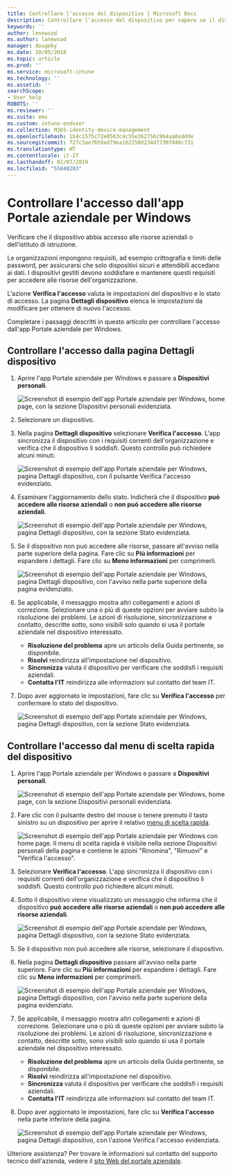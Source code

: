 ```yaml
---
title: Controllare l'accesso del dispositivo | Microsoft Docs
description: Controllare l'accesso del dispositivo per sapere se il dispositivo soddisfa i requisiti e riesce ad accedere alle risorse aziendali o dell'istituto di istruzione.
keywords: ''
author: lenewsad
ms.author: lanewsad
manager: dougeby
ms.date: 10/05/2018
ms.topic: article
ms.prod: ''
ms.service: microsoft-intune
ms.technology: ''
ms.assetid: ''
searchScope:
- User help
ROBOTS: ''
ms.reviewer: ''
ms.suite: ems
ms.custom: intune-enduser
ms.collection: M365-identity-device-management
ms.openlocfilehash: 1b4c1575c72e0563c4c55e262756c9b4aa0eddde
ms.sourcegitcommit: 727c3ae7659ad79ea162250d234d7730f840c731
ms.translationtype: HT
ms.contentlocale: it-IT
ms.lasthandoff: 02/07/2019
ms.locfileid: "55848203"
---
```

# <a name="check-access-from-company-portal-app-for-windows"></a>Controllare l'accesso dall'app Portale aziendale per Windows

Verificare che il dispositivo abbia accesso alle risorse aziendali o dell'istituto di istruzione. 

Le organizzazioni impongono requisiti, ad esempio crittografia e limiti delle password, per assicurarsi che solo dispositivi sicuri e attendibili accedano ai dati. I dispositivi gestiti devono soddisfare e mantenere questi requisiti per accedere alle risorse dell'organizzazione.

L'azione **Verifica l'accesso** valuta le impostazioni del dispositivo e lo stato di accesso. La pagina **Dettagli dispositivo** elenca le impostazioni da modificare per ottenere di nuovo l'accesso. 

Completare i passaggi descritti in questo articolo per controllare l'accesso dall'app Portale aziendale per Windows.  

## <a name="check-access-from-device-details-page"></a>Controllare l'accesso dalla pagina Dettagli dispositivo  
1. Aprire l'app Portale aziendale per Windows e passare a **Dispositivi personali**.  

    ![Screenshot di esempio dell'app Portale aziendale per Windows, home page, con la sezione Dispositivi personali evidenziata.](./media/1809_CheckAccess_Context_Select_Device.png)  
2. Selezionare un dispositivo.  
3. Nella pagina **Dettagli dispositivo** selezionare **Verifica l'accesso**. L'app sincronizza il dispositivo con i requisiti correnti dell'organizzazione e verifica che il dispositivo li soddisfi. Questo controllo può richiedere alcuni minuti.  

    ![Screenshot di esempio dell'app Portale aziendale per Windows, pagina Dettagli dispositivo, con il pulsante Verifica l'accesso evidenziato.](./media/1809_CheckAccess_Checking_Status.png) 

4. Esaminare l'aggiornamento dello stato. Indicherà che il dispositivo **può accedere alle risorse aziendali** o **non può accedere alle risorse aziendali**.  

   ![Screenshot di esempio dell'app Portale aziendale per Windows, pagina Dettagli dispositivo, con la sezione Stato evidenziata.](./media/1809_CheckAccess_Device_details_status1.png)  
   
5. Se il dispositivo non può accedere alle risorse, passare all'avviso nella parte superiore della pagina. Fare clic su **Più informazioni** per espandere i dettagli. Fare clic su **Meno informazioni** per comprimerli.  

    ![Screenshot di esempio dell'app Portale aziendale per Windows, pagina Dettagli dispositivo, con l'avviso nella parte superiore della pagina evidenziato.](./media/1809_CheckAccess_Device_details_alert1.png)  

6. Se applicabile, il messaggio mostra altri collegamenti e azioni di correzione. Selezionare una o più di queste opzioni per avviare subito la risoluzione dei problemi. Le azioni di risoluzione, sincronizzazione e contatto, descritte sotto, sono visibili solo quando si usa il portale aziendale nel dispositivo interessato.  

     * **Risoluzione del problema** apre un articolo della Guida pertinente, se disponibile.  
     * **Risolvi** reindirizza all'impostazione nel dispositivo.  
     * **Sincronizza** valuta il dispositivo per verificare che soddisfi i requisiti aziendali.  
     * **Contatta l'IT** reindirizza alle informazioni sul contatto del team IT.   
 
6. Dopo aver aggiornato le impostazioni, fare clic su **Verifica l'accesso** per confermare lo stato del dispositivo.  

    ![Screenshot di esempio dell'app Portale aziendale per Windows, pagina Dettagli dispositivo, con la sezione Stato evidenziata.](./media/1809_CheckAccess_Device_details_status1.png)  

## <a name="check-access-from-device-context-menu"></a>Controllare l'accesso dal menu di scelta rapida del dispositivo  
1. Aprire l'app Portale aziendale per Windows e passare a **Dispositivi personali**.  

    ![Screenshot di esempio dell'app Portale aziendale per Windows, home page, con la sezione Dispositivi personali evidenziata.](./media/1809_CheckAccess_Context_Select_Device.png)  

2. Fare clic con il pulsante destro del mouse o tenere premuto il tasto sinistro su un dispositivo per aprire il relativo [menu di scelta rapida](https://docs.microsoft.com//windows/uwp/design/controls-and-patterns/menus).  

    ![Screenshot di esempio dell'app Portale aziendale per Windows con home page. Il menu di scelta rapida è visibile nella sezione **Dispositivi personali** della pagina e contiene le azioni "Rinomina", "Rimuovi" e "Verifica l'accesso".](./media/1809_DeviceContextMenu_Windows_CP.png)  
3. Selezionare **Verifica l'accesso**. L'app sincronizza il dispositivo con i requisiti correnti dell'organizzazione e verifica che il dispositivo li soddisfi. Questo controllo può richiedere alcuni minuti.  
 
4. Sotto il dispositivo viene visualizzato un messaggio che informa che il dispositivo **può accedere alle risorse aziendali** o **non può accedere alle risorse aziendali**. 

    ![Screenshot di esempio dell'app Portale aziendale per Windows, pagina Dettagli dispositivo, con la sezione Stato evidenziata.](./media/1809_CheckAccess_Context_Menu_Alert2.png) 

5. Se il dispositivo non può accedere alle risorse, selezionare il dispositivo.  
6. Nella pagina **Dettagli dispositivo** passare all'avviso nella parte superiore. Fare clic su **Più informazioni** per espandere i dettagli. Fare clic su **Meno informazioni** per comprimerli.  

    ![Screenshot di esempio dell'app Portale aziendale per Windows, pagina Dettagli dispositivo, con l'avviso nella parte superiore della pagina evidenziato.](./media/1809_CheckAccess_Device_details_alert1.png)  

6. Se applicabile, il messaggio mostra altri collegamenti e azioni di correzione. Selezionare una o più di queste opzioni per avviare subito la risoluzione dei problemi. Le azioni di risoluzione, sincronizzazione e contatto, descritte sotto, sono visibili solo quando si usa il portale aziendale nel dispositivo interessato.  

     * **Risoluzione del problema** apre un articolo della Guida pertinente, se disponibile.  
     * **Risolvi** reindirizza all'impostazione nel dispositivo.  
     * **Sincronizza** valuta il dispositivo per verificare che soddisfi i requisiti aziendali.  
     * **Contatta l'IT** reindirizza alle informazioni sul contatto del team IT.    

7. Dopo aver aggiornato le impostazioni, fare clic su **Verifica l'accesso** nella parte inferiore della pagina.  

    ![Screenshot di esempio dell'app Portale aziendale per Windows, pagina Dettagli dispositivo, con l'azione Verifica l'accesso evidenziata.](./media/1809_CheckAccess_Device_details_button.png) 


Ulteriore assistenza? Per trovare le informazioni sul contatto del supporto tecnico dell'azienda, vedere il [sito Web del portale aziendale](https://go.microsoft.com/fwlink/?linkid=2010980).
